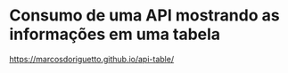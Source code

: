 # Consumo de uma API mostrando as informações em uma tabela

https://marcosdoriguetto.github.io/api-table/
